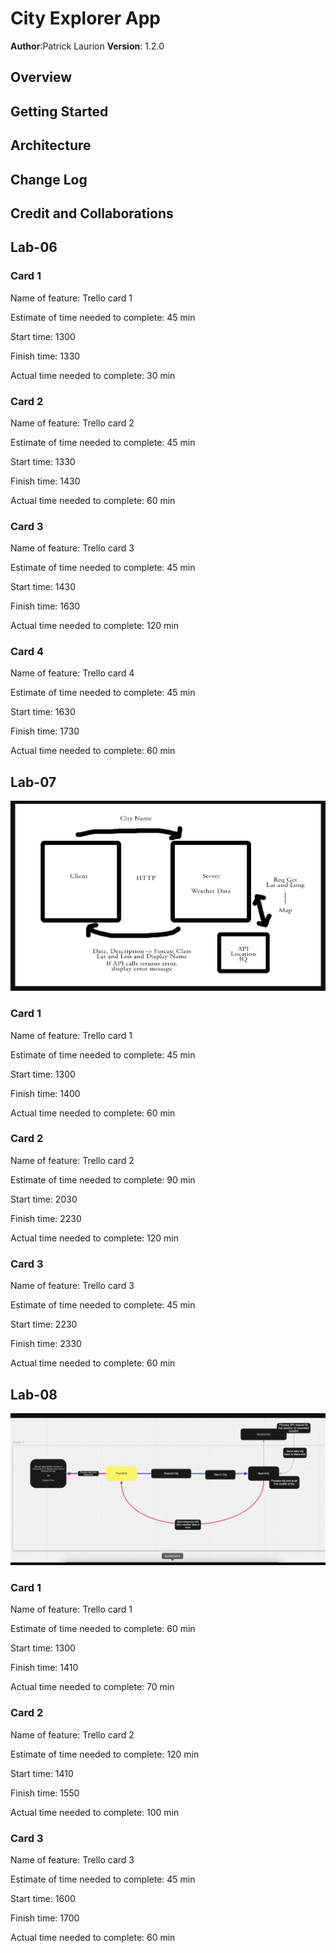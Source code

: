 # City Explorer App
**Author**:Patrick Laurion
**Version**: 1.2.0

## Overview

## Getting Started

## Architecture

## Change Log

## Credit and Collaborations


## Lab-06
### Card 1
Name of feature: Trello card 1

Estimate of time needed to complete: 45 min

Start time: 1300

Finish time: 1330

Actual time needed to complete: 30 min

### Card 2
Name of feature: Trello card 2

Estimate of time needed to complete: 45 min

Start time: 1330

Finish time: 1430

Actual time needed to complete: 60 min

### Card 3
Name of feature: Trello card 3

Estimate of time needed to complete: 45 min

Start time: 1430

Finish time: 1630

Actual time needed to complete: 120 min

### Card 4
Name of feature: Trello card 4

Estimate of time needed to complete: 45 min

Start time: 1630

Finish time: 1730

Actual time needed to complete: 60 min

## Lab-07
![](./img/lab07.png)
### Card 1
Name of feature: Trello card 1

Estimate of time needed to complete: 45 min

Start time: 1300

Finish time: 1400

Actual time needed to complete: 60 min

### Card 2
Name of feature: Trello card 2

Estimate of time needed to complete: 90 min

Start time: 2030

Finish time: 2230

Actual time needed to complete: 120 min

### Card 3
Name of feature: Trello card 3

Estimate of time needed to complete: 45 min

Start time: 2230

Finish time: 2330

Actual time needed to complete: 60 min

## Lab-08
![](./img/lab08.png)
### Card 1
Name of feature: Trello card 1

Estimate of time needed to complete: 60 min

Start time: 1300

Finish time: 1410

Actual time needed to complete: 70 min

### Card 2
Name of feature: Trello card 2

Estimate of time needed to complete: 120 min

Start time: 1410

Finish time: 1550

Actual time needed to complete: 100 min

### Card 3
Name of feature: Trello card 3

Estimate of time needed to complete: 45 min

Start time: 1600

Finish time: 1700

Actual time needed to complete: 60 min
